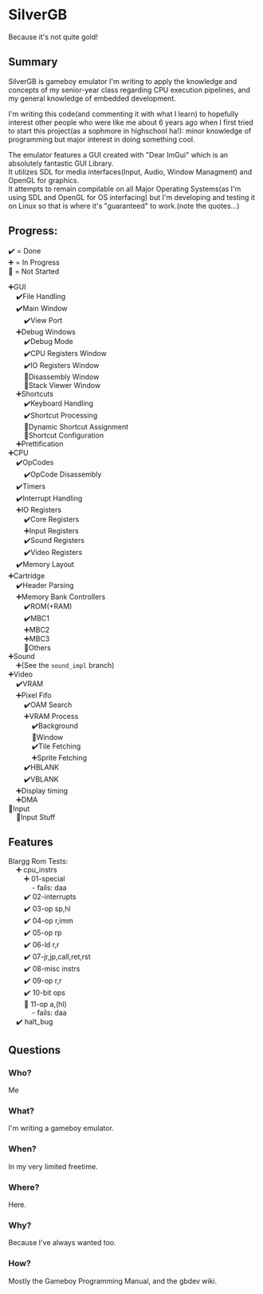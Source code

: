 # SilverGB
Because it's not quite gold!

## Summary
SilverGB is gameboy emulator I'm writing to apply the knowledge and concepts of my senior-year 
class regarding CPU execution pipelines, and my general knowledge of embedded development.

I'm writing this code(and commenting it with what I learn) to hopefully interest other people who 
were like me about 6 years ago when I first tried to start this project(as a sophmore in highschool ha!): 
minor knowledge of programming but major interest in doing something cool.

The emulator features a GUI created with "Dear ImGui" which is an absolutely fantastic GUI Library.  
It utilizes SDL for media interfaces(Input, Audio, Window Managment) and OpenGL for graphics.  
It attempts to remain compilable on all Major Operating Systems(as I'm using SDL and OpenGL for OS interfacing)
but I'm developing and testing it on Linux so that is where it's "guaranteed" to work.(note the quotes...)  

## Progress:  
✔️ = Done  
➕ = In Progress  
🚫 = Not Started  

➕GUI  
&nbsp;&nbsp;&nbsp;&nbsp;✔️File Handling  
&nbsp;&nbsp;&nbsp;&nbsp;✔️Main Window  
&nbsp;&nbsp;&nbsp;&nbsp;&nbsp;&nbsp;&nbsp;&nbsp;✔️View Port  
&nbsp;&nbsp;&nbsp;&nbsp;➕Debug Windows  
&nbsp;&nbsp;&nbsp;&nbsp;&nbsp;&nbsp;&nbsp;&nbsp;✔️Debug Mode  
&nbsp;&nbsp;&nbsp;&nbsp;&nbsp;&nbsp;&nbsp;&nbsp;✔️CPU Registers Window  
&nbsp;&nbsp;&nbsp;&nbsp;&nbsp;&nbsp;&nbsp;&nbsp;✔️IO Registers Window  
&nbsp;&nbsp;&nbsp;&nbsp;&nbsp;&nbsp;&nbsp;&nbsp;🚫Disassembly Window  
&nbsp;&nbsp;&nbsp;&nbsp;&nbsp;&nbsp;&nbsp;&nbsp;🚫Stack Viewer Window  
&nbsp;&nbsp;&nbsp;&nbsp;➕Shortcuts  
&nbsp;&nbsp;&nbsp;&nbsp;&nbsp;&nbsp;&nbsp;&nbsp;✔️Keyboard Handling  
&nbsp;&nbsp;&nbsp;&nbsp;&nbsp;&nbsp;&nbsp;&nbsp;✔️Shortcut Processing  
&nbsp;&nbsp;&nbsp;&nbsp;&nbsp;&nbsp;&nbsp;&nbsp;🚫Dynamic Shortcut Assignment  
&nbsp;&nbsp;&nbsp;&nbsp;&nbsp;&nbsp;&nbsp;&nbsp;🚫Shortcut Configuration  
&nbsp;&nbsp;&nbsp;&nbsp;➕Prettification  
➕CPU  
&nbsp;&nbsp;&nbsp;&nbsp;✔️OpCodes  
&nbsp;&nbsp;&nbsp;&nbsp;&nbsp;&nbsp;&nbsp;&nbsp;✔️OpCode Disassembly  
&nbsp;&nbsp;&nbsp;&nbsp;✔️Timers  
&nbsp;&nbsp;&nbsp;&nbsp;✔️Interrupt Handling  
&nbsp;&nbsp;&nbsp;&nbsp;➕IO Registers  
&nbsp;&nbsp;&nbsp;&nbsp;&nbsp;&nbsp;&nbsp;&nbsp;✔️Core Registers  
&nbsp;&nbsp;&nbsp;&nbsp;&nbsp;&nbsp;&nbsp;&nbsp;➕Input Registers  
&nbsp;&nbsp;&nbsp;&nbsp;&nbsp;&nbsp;&nbsp;&nbsp;✔️Sound Registers  
&nbsp;&nbsp;&nbsp;&nbsp;&nbsp;&nbsp;&nbsp;&nbsp;✔️Video Registers  
&nbsp;&nbsp;&nbsp;&nbsp;✔️Memory Layout  
➕Cartridge  
&nbsp;&nbsp;&nbsp;&nbsp;✔️Header Parsing  
&nbsp;&nbsp;&nbsp;&nbsp;➕Memory Bank Controllers  
&nbsp;&nbsp;&nbsp;&nbsp;&nbsp;&nbsp;&nbsp;&nbsp;✔️ROM(+RAM)  
&nbsp;&nbsp;&nbsp;&nbsp;&nbsp;&nbsp;&nbsp;&nbsp;✔️MBC1  
&nbsp;&nbsp;&nbsp;&nbsp;&nbsp;&nbsp;&nbsp;&nbsp;➕️MBC2  
&nbsp;&nbsp;&nbsp;&nbsp;&nbsp;&nbsp;&nbsp;&nbsp;➕️MBC3  
&nbsp;&nbsp;&nbsp;&nbsp;&nbsp;&nbsp;&nbsp;&nbsp;🚫Others  
➕Sound  
&nbsp;&nbsp;&nbsp;&nbsp;➕(See the `sound_impl` branch)  
➕Video  
&nbsp;&nbsp;&nbsp;&nbsp;✔️VRAM  
&nbsp;&nbsp;&nbsp;&nbsp;➕Pixel Fifo  
&nbsp;&nbsp;&nbsp;&nbsp;&nbsp;&nbsp;&nbsp;&nbsp;✔️OAM Search  
&nbsp;&nbsp;&nbsp;&nbsp;&nbsp;&nbsp;&nbsp;&nbsp;➕VRAM Process  
&nbsp;&nbsp;&nbsp;&nbsp;&nbsp;&nbsp;&nbsp;&nbsp;&nbsp;&nbsp;&nbsp;&nbsp;✔️Background  
&nbsp;&nbsp;&nbsp;&nbsp;&nbsp;&nbsp;&nbsp;&nbsp;&nbsp;&nbsp;&nbsp;&nbsp;🚫Window  
&nbsp;&nbsp;&nbsp;&nbsp;&nbsp;&nbsp;&nbsp;&nbsp;&nbsp;&nbsp;&nbsp;&nbsp;✔️Tile Fetching  
&nbsp;&nbsp;&nbsp;&nbsp;&nbsp;&nbsp;&nbsp;&nbsp;&nbsp;&nbsp;&nbsp;&nbsp;➕️Sprite Fetching  
&nbsp;&nbsp;&nbsp;&nbsp;&nbsp;&nbsp;&nbsp;&nbsp;️✔️HBLANK  
&nbsp;&nbsp;&nbsp;&nbsp;&nbsp;&nbsp;&nbsp;&nbsp;️✔️VBLANK  
&nbsp;&nbsp;&nbsp;&nbsp;➕Display timing  
&nbsp;&nbsp;&nbsp;&nbsp;➕DMA  
🚫Input  
&nbsp;&nbsp;&nbsp;&nbsp;🚫Input Stuff  

## Features

Blargg Rom Tests:  
&nbsp;&nbsp;&nbsp;&nbsp;➕️ cpu_instrs  
&nbsp;&nbsp;&nbsp;&nbsp;&nbsp;&nbsp;&nbsp;&nbsp;➕️ 01-special  
&nbsp;&nbsp;&nbsp;&nbsp;&nbsp;&nbsp;&nbsp;&nbsp;&nbsp;&nbsp;&nbsp;&nbsp;- fails: daa  
&nbsp;&nbsp;&nbsp;&nbsp;&nbsp;&nbsp;&nbsp;&nbsp;✔️ 02-interrupts  
&nbsp;&nbsp;&nbsp;&nbsp;&nbsp;&nbsp;&nbsp;&nbsp;✔️ 03-op sp,hl  
&nbsp;&nbsp;&nbsp;&nbsp;&nbsp;&nbsp;&nbsp;&nbsp;✔️ 04-op r,imm  
&nbsp;&nbsp;&nbsp;&nbsp;&nbsp;&nbsp;&nbsp;&nbsp;✔️ 05-op rp  
&nbsp;&nbsp;&nbsp;&nbsp;&nbsp;&nbsp;&nbsp;&nbsp;✔️ 06-ld r,r  
&nbsp;&nbsp;&nbsp;&nbsp;&nbsp;&nbsp;&nbsp;&nbsp;️️️️️️️️️️️️️✔️ 07-jr,jp,call,ret,rst  
&nbsp;&nbsp;&nbsp;&nbsp;&nbsp;&nbsp;&nbsp;&nbsp;✔️ 08-misc instrs  
&nbsp;&nbsp;&nbsp;&nbsp;&nbsp;&nbsp;&nbsp;&nbsp;✔️ 09-op r,r  
&nbsp;&nbsp;&nbsp;&nbsp;&nbsp;&nbsp;&nbsp;&nbsp;✔️ 10-bit ops  
&nbsp;&nbsp;&nbsp;&nbsp;&nbsp;&nbsp;&nbsp;&nbsp;🚫 11-op a,(hl)  
&nbsp;&nbsp;&nbsp;&nbsp;&nbsp;&nbsp;&nbsp;&nbsp;&nbsp;&nbsp;&nbsp;&nbsp;- fails: daa  
&nbsp;&nbsp;&nbsp;&nbsp;✔️ halt_bug  


## Questions
### Who?
Me

### What?
I'm writing a gameboy emulator.

### When?
In my very limited freetime.

### Where?
Here.

### Why?
Because I've always wanted too.

### How?
Mostly the Gameboy Programming Manual, and the gbdev wiki.
